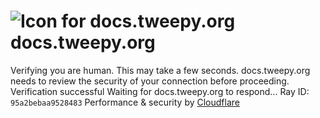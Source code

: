 # ![Icon for docs.tweepy.org](https://docs.tweepy.org/favicon.ico)docs.tweepy.org
Verifying you are human. This may take a few seconds.
docs.tweepy.org needs to review the security of your connection before proceeding.
Verification successful
Waiting for docs.tweepy.org to respond...
Ray ID: `95a2bebaa9528483`
Performance & security by [Cloudflare](https://www.cloudflare.com?utm_source=challenge&utm_campaign=m)
